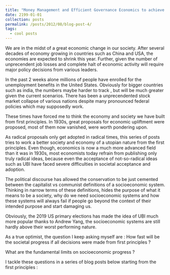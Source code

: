 ```yaml
---
title: "Money Management and Efficient Governance Economics to achieve astoundingly high GDP growth rates"
date: 2199-01-01
collection: posts
permalink: /posts/2012/08/blog-post-4/
tags:
  - cool posts
---
```


<!-- This post will show up by default. To disable scheduling of future posts, edit `config.yml` and set `future: false`.  -->

We are in the midst of a great economic change in our society. After several decades of economy growing in countries such as China and USA, the economies are expected to shrink this year. Further, given the number of unprecendent job losses and complete halt of economic activity will require major policy decisions from various leaders.

In the past 2 weeks alone millions of people have enrolled for the unemployment benefits in the United States. Obviously for bigger countries such as india, the numbers maybe harder to track , but will be much greater given the current scenarios. There has been a unprecendented stock market collapse of various nations despite many pronounced federal policies which may supposedly work.

These times have forced me to think the economy and society we have built from first principles. In 1930s, great proposals for economic upliftment were proposed, most of them now vanished, were worth pondering upon.

As radical proposals only get adopted in radical times, this series of posts tries to work a better society and economy of a utopian nature from the first principles. Even though, economics is now a much more advanced field than it was in 1930s, most economists today refrain from publishing only truly radical ideas, because even the acceptance of not-so-radical ideas such as UBI have faced severe difficulties in societal acceptance and adoption.

The political discourse has allowed the conservation to be just cemented between the capitalist vs communist definitions of a socioeconomic system. Thinking in narrow terms of these definitions, hides the purpose of what it means to be a society, why do we need socioeconomic systems and how these systems will always fail if people go beyond the context of their intended purpose and start damaging us.

Obviously, the 2019 US primary elections has made the idea of UBI much more popular thanks to Andrew Yang, the socioeconomic systems are still hardly above their worst performing nature.

As a true optimist, the question I keep asking myself are :
How fast will be the societal progress if all decisions were made from first principles ?

What are the fundamental limits on socioeconomic progress ?

I tackle these questions in a series of blog posts below starting from the first principles :
